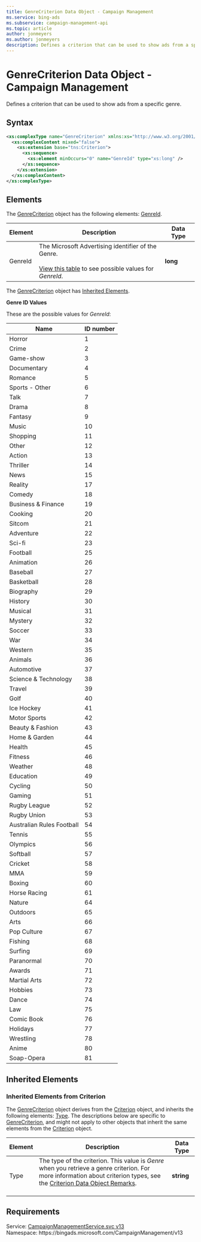 ```yaml
---
title: GenreCriterion Data Object - Campaign Management
ms.service: bing-ads
ms.subservice: campaign-management-api
ms.topic: article
author: jonmeyers
ms.author: jonmeyers
description: Defines a criterion that can be used to show ads from a specific genre.
---
```

# GenreCriterion Data Object - Campaign Management
Defines a criterion that can be used to show ads from a specific genre.

## Syntax
```xml
<xs:complexType name="GenreCriterion" xmlns:xs="http://www.w3.org/2001/XMLSchema">
  <xs:complexContent mixed="false">
    <xs:extension base="tns:Criterion">
      <xs:sequence>
        <xs:element minOccurs="0" name="GenreId" type="xs:long" />
      </xs:sequence>
    </xs:extension>
  </xs:complexContent>
</xs:complexType>
```

## <a name="elements"></a>Elements

The [GenreCriterion](genrecriterion.md) object has the following elements: [GenreId](#genreid).

|Element|Description|Data Type|
|-----------|---------------|-------------|
|<a name="genreid"></a>GenreId|The Microsoft Advertising identifier of the Genre.<br/><br/>[View this table](#genreid-values) to see possible values for *GenreId*.|**long**|

The [GenreCriterion](genrecriterion.md) object has [Inherited Elements](#inheritedelements).

<a name="genreid-values"></a>**Genre ID Values**

These are the possible values for *GenreId*:

|Name|ID number|
|----|---|
|Horror|1|
|Crime|2|
|Game-show|3|
|Documentary|4|
|Romance|5|
|Sports - Other|6|
|Talk|7|
|Drama|8|
|Fantasy|9|
|Music|10|
|Shopping|11|
|Other|12|
|Action|13|
|Thriller|14|
|News|15|
|Reality|17|
|Comedy|18|
|Business & Finance|19|
|Cooking|20|
|Sitcom|21|
|Adventure|22|
|Sci-fi|23|
|Football|25|
|Animation|26|
|Baseball|27|
|Basketball|28|
|Biography|29|
|History|30|
|Musical|31|
|Mystery|32|
|Soccer|33|
|War|34|
|Western|35|
|Animals|36|
|Automotive|37|
|Science & Technology|38|
|Travel|39|
|Golf|40|
|Ice Hockey|41|
|Motor Sports|42|
|Beauty & Fashion|43|
|Home & Garden|44|
|Health|45|
|Fitness|46|
|Weather|48|
|Education|49|
|Cycling|50|
|Gaming|51|
|Rugby League|52|
|Rugby Union|53|
|Australian Rules Football|54|
|Tennis|55|
|Olympics|56|
|Softball|57|
|Cricket|58|
|MMA|59|
|Boxing|60|
|Horse Racing|61|
|Nature|64|
|Outdoors|65|
|Arts|66|
|Pop Culture|67|
|Fishing|68|
|Surfing|69|
|Paranormal|70|
|Awards|71|
|Martial Arts|72|
|Hobbies|73|
|Dance|74|
|Law|75|
|Comic Book|76|
|Holidays|77|
|Wrestling|78|
|Anime|80|
|Soap-Opera|81|

## <a name="inheritedelements"></a>Inherited Elements

### <a name="inheritedelementscriterion"></a>Inherited Elements from Criterion
The [GenreCriterion](genrecriterion.md) object derives from the [Criterion](criterion.md) object, and inherits the following elements: [Type](#type). The descriptions below are specific to [GenreCriterion](genrecriterion.md), and might not apply to other objects that inherit the same elements from the [Criterion](criterion.md) object.  

|Element|Description|Data Type|
|-----------|---------------|-------------|
|<a name="type"></a>Type|The type of the criterion. This value is *Genre* when you retrieve a genre criterion. For more information about criterion types, see the [Criterion Data Object Remarks](criterion.md#remarks).<br/><br/>|**string**|

## Requirements
Service: [CampaignManagementService.svc v13](https://campaign.api.bingads.microsoft.com/Api/Advertiser/CampaignManagement/v13/CampaignManagementService.svc)  
Namespace: https\://bingads.microsoft.com/CampaignManagement/v13  

